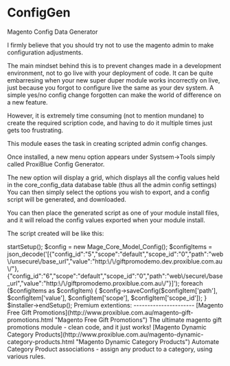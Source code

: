 ConfigGen
=========

Magento Config Data Generator

I firmly believe that you should try not to use the magento admin to make configuration adjustments.

The main mindset behind this is to prevent changes made in a development environment, not to go live with your deployment of code. 
It can be quite embarresing when your new super duper module works incorrectly on live, just because you forgot to configure live the same as your dev system.
A simple yes/no config change forgotten can make the world of difference on a new feature.

However, it is extremely time consuming (not to mention mundane) to create the required scription code, and having to do it multiple times just gets too frustrating.
 
This module eases the task in creating scripted admin config changes.

Once installed, a new menu option appears under Systsem->Tools simply called ProxiBlue Config Generator.

The new option will display a grid, which displays all the config values held in the core_config_data database table (thus all the admin config settings)
You can then simply select the options you wish to export, and a config script will be generated, and downloaded.
 
You can then place the generated script as one of your module install files, and it will reload the config values exported when your module install.

The script created will be like this:

<?php
/**
 * This file was generated by using ProxiBlue Config Generator
 * You can edit the generated config file by making changes in the template file
 * proxiblue_configgen.phtml located in the admin design folder.
 * 
 * Latest code available from our website www.proxiblue.com.au
 * 
 */

$installer = $this;
$installer->startSetup();

$config = new Mage_Core_Model_Config();

$configItems = json_decode('[{"config_id":"5","scope":"default","scope_id":"0","path":"web\/unsecure\/base_url","value":"http:\/\/giftpromodemo.dev.proxiblue.com.au\/"},{"config_id":"6","scope":"default","scope_id":"0","path":"web\/secure\/base_url","value":"http:\/\/giftpromodemo.proxiblue.com.au\/"}]');

foreach ($configItems as $configItem) {
    $config->saveConfig($configItem['path'], $configItem['value'], $configItem['scope'], $configItem['scope_id']);
}

$installer->endSetup();


Premium extentions:
----------------------
[Magento Free Gift Promotions](http://www.proxiblue.com.au/magento-gift-promotions.html "Magento Free Gift Promotions")
The ultimate magento gift promotions module - clean code, and it just works!

[Magento Dynamic Category Products](http://www.proxiblue.com.au/magento-dynamic-category-products.html "Magento Dynamic Category Products")
Automate Category Product associations - assign any product to a category, using various rules.

